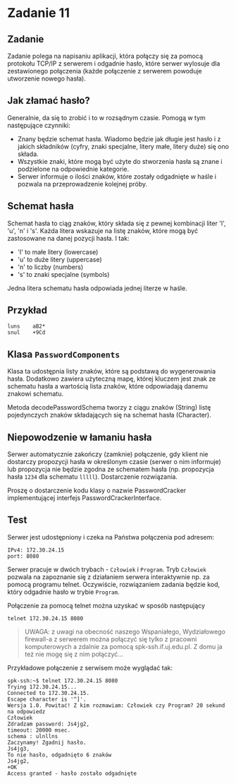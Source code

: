 
# Zadanie 11

## Zadanie

Zadanie polega na napisaniu aplikacji, która połączy się za pomocą protokołu TCP/IP z serwerem i odgadnie hasło, które serwer wylosuje dla zestawionego połączenia (każde połączenie z serwerem powoduje utworzenie nowego hasła).

## Jak złamać hasło?

Generalnie, da się to zrobić i to w rozsądnym czasie. Pomogą w tym następujące czynniki:

- Znany będzie schemat hasła. Wiadomo będzie jak długie jest hasło i z jakich składników (cyfry, znaki specjalne, litery małe, litery duże) się ono składa.
- Wszystkie znaki, które mogą być użyte do stworzenia hasła są znane i podzielone na odpowiednie kategorie.
- Serwer informuje o ilości znaków, które zostały odgadnięte w haśle i pozwala na przeprowadzenie kolejnej próby.

## Schemat hasła

Schemat hasła to ciąg znaków, który składa się z pewnej kombinacji liter 'l', 'u', 'n' i 's'. Każda litera wskazuje na listę znaków, które mogą być zastosowane na danej pozycji hasła. I tak:

- 'l' to małe litery (lowercase)
- 'u' to duże litery (uppercase)
- 'n' to liczby (numbers)
- 's' to znaki specjalne (symbols)

Jedna litera schematu hasła odpowiada jednej literze w haśle.

## Przykład

```text
luns    aB2*
snul    +9Cd
```

## Klasa `PasswordComponents`

Klasa ta udostępnia listy znaków, które są podstawą do wygenerowania hasła. Dodatkowo zawiera użyteczną mapę, której kluczem jest znak ze schematu hasła a wartością lista znaków, które odpowiadają danemu znakowi schematu.

Metoda decodePasswordSchema
tworzy z ciągu znaków (String) listę pojedynczych znaków składających się na schemat hasła (Character).

## Niepowodzenie w łamaniu hasła

Serwer automatycznie zakończy (zamknie) połączenie, gdy klient nie dostarczy propozycji hasła w określonym czasie (serwer o nim informuje) lub propozycja nie będzie zgodna ze schematem hasła (np. propozycja hasła `1234` dla schematu `lllll`).
Dostarczenie rozwiązania.

Proszę o dostarczenie kodu klasy o nazwie PasswordCracker implementującej interfejs PasswordCrackerInterface.

## Test

Serwer jest udostępniony i czeka na Państwa połączenia pod adresem:

```text
IPv4: 172.30.24.15
port: 8080
```

Serwer pracuje w dwóch trybach - `Człowiek` i `Program`. Tryb `Człowiek` pozwala na zapoznanie się z działaniem serwera interaktywnie np. za pomocą programu telnet. Oczywiście, rozwiązaniem zadania będzie kod, który odgadnie hasło w trybie `Program`.

Połączenie za pomocą telnet można uzyskać w sposób następujący

```text
telnet 172.30.24.15 8080
```

> UWAGA: z uwagi na obecność naszego Wspaniałego, Wydziałowego firewall-a z serwerem można połączyć się tylko z pracowni komputerowych a zdalnie za pomocą spk-ssh.if.uj.edu.pl. Z domu ja też nie mogę się z nim połączyć...

Przykładowe połączenie z serwisem może wyglądać tak:

```text
spk-ssh:~$ telnet 172.30.24.15 8080
Trying 172.30.24.15...
Connected to 172.30.24.15.
Escape character is '^]'.
Wersja 1.0. Powitać! Z kim rozmawiam: Człowiek czy Program? 20 sekund na odpowiedz
Człowiek
Zdradzam password: Js4jg2,
timeout: 20000 msec.
schema : ulnllns
Zaczynamy! Zgadnij hasło.
Js4jg3,
To nie hasło, odgadnięto 6 znaków
Js4jg2,
+OK
Access granted - hasło zostało odgadnięte
```
